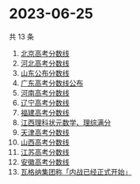 # 2023-06-25

共 13 条

<!-- BEGIN -->
<!-- 最后更新时间 Sun Jun 25 2023 22:08:28 GMT+0800 (China Standard Time) -->

1. [北京高考分数线](https://www.zhihu.com/search?q=北京高考分数线)
1. [河北高考分数线](https://www.zhihu.com/search?q=河北高考分数线)
1. [山东公布分数线](https://www.zhihu.com/search?q=山东公布分数线)
1. [广东高考分数线公布](https://www.zhihu.com/search?q=广东高考分数线公布)
1. [河南高考分数线](https://www.zhihu.com/search?q=河南高考分数线)
1. [辽宁高考分数线](https://www.zhihu.com/search?q=辽宁高考分数线)
1. [福建高考分数线](https://www.zhihu.com/search?q=福建高考分数线)
1. [江西理科状元数学、理综满分](https://www.zhihu.com/search?q=江西理科状元数学、理综满分)
1. [天津高考分数线](https://www.zhihu.com/search?q=天津高考分数线)
1. [山西高考分数线](https://www.zhihu.com/search?q=山西高考分数线)
1. [江苏高考分数线](https://www.zhihu.com/search?q=江苏高考分数线)
1. [安徽高考分数线](https://www.zhihu.com/search?q=安徽高考分数线)
1. [瓦格纳集团称「内战已经正式开始」](https://www.zhihu.com/search?q=瓦格纳集团称「内战已经正式开始」)

<!-- END -->
